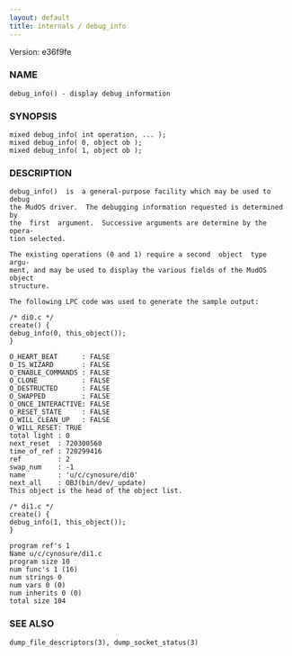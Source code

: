 ```yaml
---
layout: default
title: internals / debug_info
---
```


Version: e36f9fe




### NAME
    debug_info() - display debug information


### SYNOPSIS
    mixed debug_info( int operation, ... );
    mixed debug_info( 0, object ob );
    mixed debug_info( 1, object ob );


### DESCRIPTION
    debug_info()  is  a general-purpose facility which may be used to debug
    the MudOS driver.  The debugging information requested is determined by
    the  first  argument.  Successive arguments are determine by the opera‐
    tion selected.

    The existing operations (0 and 1) require a second  object  type  argu‐
    ment, and may be used to display the various fields of the MudOS object
    structure.

    The following LPC code was used to generate the sample output:

    /* di0.c */
    create() {
    debug_info(0, this_object());
    }

    O_HEART_BEAT      : FALSE
    O_IS_WIZARD       : FALSE
    O_ENABLE_COMMANDS : FALSE
    O_CLONE           : FALSE
    O_DESTRUCTED      : FALSE
    O_SWAPPED         : FALSE
    O_ONCE_INTERACTIVE: FALSE
    O_RESET_STATE     : FALSE
    O_WILL_CLEAN_UP   : FALSE
    O_WILL_RESET: TRUE
    total light : 0
    next_reset  : 720300560
    time_of_ref : 720299416
    ref         : 2
    swap_num    : -1
    name        : 'u/c/cynosure/di0'
    next_all    : OBJ(bin/dev/_update)
    This object is the head of the object list.

    /* di1.c */
    create() {
    debug_info(1, this_object());
    }

    program ref's 1
    Name u/c/cynosure/di1.c
    program size 10
    num func's 1 (16)
    num strings 0
    num vars 0 (0)
    num inherits 0 (0)
    total size 104


### SEE ALSO
    dump_file_descriptors(3), dump_socket_status(3)



